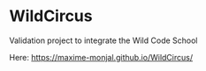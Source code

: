 # WildCircus
Validation project to integrate the Wild Code School


Here: https://maxime-monjal.github.io/WildCircus/
